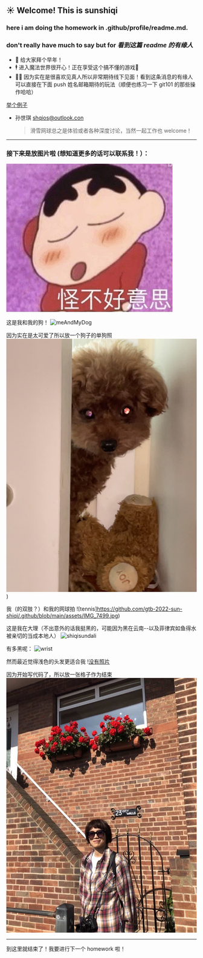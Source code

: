 ## ☀️ Welcome! This is sunshiqi

### here i am doing the homework in .github/profile/readme.md. 
### don't really have much to say but for *看到这篇 readme 的有缘人*

- 🥳 给大家拜个早年！
- 🕴 进入魔法世界很开心！正在享受这个搞不懂的游戏👾
- 👯‍♀️ 因为实在是很喜欢见真人所以非常期待线下见面！看到这条消息的有缘人可以直接在下面 push 姓名邮箱期待的玩法（顺便也练习一下 git101 的那些操作哈哈）

<u>举个例子</u>
* 孙世琪 shqios@outlook.con 
    > 滑雪网球总之是体验或者各种深度讨论，当然一起工作也 welcome！

***

### 接下来是放图片啦 (想知道更多的话可以联系我！）：

![meme](https://github.com/gtb-2022-sun-shiqi/.github/raw/main/assets/IMG_1984.jpg)

这是我和我的狗！
![meAndMyDog](https://github.com/gtb-2022-sun-shiqi/.github/raw/main/assets/meanddog.jpg)

因为实在是太可爱了所以放一个狗子的单狗照
![dog](https://github.com/gtb-2022-sun-shiqi/.github/raw/main/assets/dogeye.jpg))

我（的双肢？）和我的网球拍
![tennis]https://github.com/gtb-2022-sun-shiqi/.github/blob/main/assets/IMG_7499.jpg)

这是我在大理（不出意外的话我挺黑的，可能因为黑在云南--以及菲律宾如鱼得水被亲切的当成本地人）
![shiqisundali](https://github.com/gtb-2022-sun-shiqi/.github/raw/main/assets/dali.jpg)

有多黑呢：
![wrist](https://github.com/gtb-2022-sun-shiqi/.github/raw/main/assets/wrist.jpg)

然而最近觉得浅色的头发更适合我
\![没有照片](可恶啊我的朋友们竟然不爱拍照我的手机里全是别人的照片作为朋友中唯一的摄影人太惨了我也好想要自己的精美写真)

因为开始写代码了，所以放一张格子作为结束
![gezi](https://github.com/gtb-2022-sun-shiqi/.github/raw/main/assets/gezi.jpg)


***

到这里就结束了！我要进行下一个 homework 啦！
